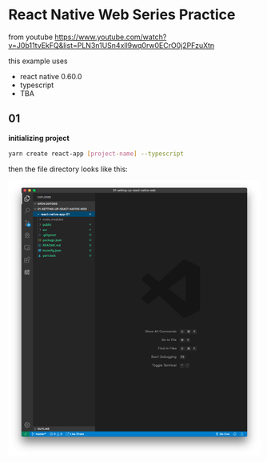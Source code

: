 # React Native Web Series Practice

from youtube https://www.youtube.com/watch?v=J0b11tvEkFQ&list=PLN3n1USn4xll9wq0rw0ECrO0j2PFzuXtn

this example uses

- react native 0.60.0
- typescript
- TBA

## 01 

**initializing project**

```bash
yarn create react-app [project-name] --typescript
```

then the file directory looks like this:

![img01](./assets/01.png)